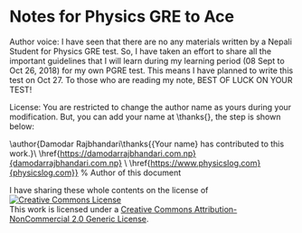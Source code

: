 # Notes for Physics GRE to Ace

Author voice: I have seen that there are no any materials written by a Nepali Student for Physics GRE test.
So, I have taken an effort to share all the important guidelines that I will learn during my learning period 
(08 Sept to Oct 26, 2018) for my own PGRE test. This means I have planned to write this test on Oct 27.
To those who are reading my note, BEST OF LUCK ON YOUR TEST!

License: You are restricted to change the author name as yours during your 
modification. But, you can add your name at \thanks{}, the step is shown below:


\author{Damodar Rajbhandari\thanks{{Your name} has contributed to this work.}\\ \href{https://damodarrajbhandari.com.np}{damodarrajbhandari.com.np} 
\\ \href{https://www.physicslog.com}{physicslog.com}} % Author of this document


I have sharing these whole contents on the license of  
<a rel="license" href="http://creativecommons.org/licenses/by-nc/2.0/"><img alt="Creative Commons License" style="border-width:0" src="https://i.creativecommons.org/l/by-nc/2.0/88x31.png" /></a><br />This work is licensed under a <a rel="license" href="http://creativecommons.org/licenses/by-nc/2.0/">Creative Commons Attribution-NonCommercial 2.0 Generic License</a>.
